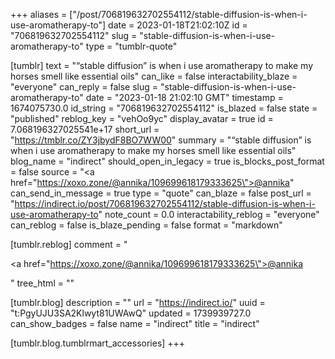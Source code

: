 +++
aliases = ["/post/706819632702554112/stable-diffusion-is-when-i-use-aromatherapy-to"]
date = 2023-01-18T21:02:10Z
id = "706819632702554112"
slug = "stable-diffusion-is-when-i-use-aromatherapy-to"
type = "tumblr-quote"

[tumblr]
text = "&ldquo;stable diffusion&rdquo; is when i use aromatherapy to make my horses smell like essential oils"
can_like = false
interactability_blaze = "everyone"
can_reply = false
slug = "stable-diffusion-is-when-i-use-aromatherapy-to"
date = "2023-01-18 21:02:10 GMT"
timestamp = 1674075730.0
id_string = "706819632702554112"
is_blazed = false
state = "published"
reblog_key = "vehOo9yc"
display_avatar = true
id = 7.068196327025541e+17
short_url = "https://tmblr.co/ZY3jbydF8BO7WW00"
summary = "“stable diffusion” is when i use aromatherapy to make my horses smell like essential oils"
blog_name = "indirect"
should_open_in_legacy = true
is_blocks_post_format = false
source = "<a href=\"https://xoxo.zone/@annika/109699618179333625\">@annika</a>"
can_send_in_message = true
type = "quote"
can_blaze = false
post_url = "https://indirect.io/post/706819632702554112/stable-diffusion-is-when-i-use-aromatherapy-to"
note_count = 0.0
interactability_reblog = "everyone"
can_reblog = false
is_blaze_pending = false
format = "markdown"

[tumblr.reblog]
comment = "<p><a href=\"https://xoxo.zone/@annika/109699618179333625\">@annika</a></p>"
tree_html = ""

[tumblr.blog]
description = ""
url = "https://indirect.io/"
uuid = "t:PgyUJU3SA2Klwyt81UWAwQ"
updated = 1739939727.0
can_show_badges = false
name = "indirect"
title = "indirect"

[tumblr.blog.tumblrmart_accessories]
+++
